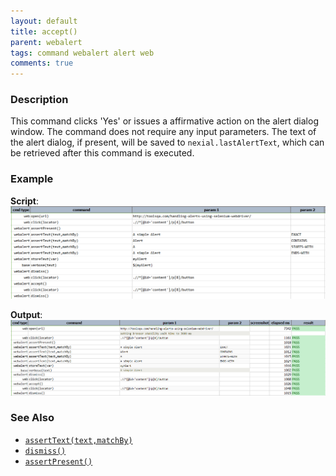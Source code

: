 ```yaml
---
layout: default
title: accept()
parent: webalert
tags: command webalert alert web
comments: true
---
```



### Description
This command clicks 'Yes' or issues a affirmative action on the alert dialog window.  The command does not 
require any input parameters. The text of the alert dialog, if present, will be saved to `nexial.lastAlertText`, which 
can be retrieved after this command is executed.


### Example
**Script**:<br/>
![](image/accept_01.png)

**Output**:<br/>
![](image/accept_02.png)



### See Also
- [`assertText(text,matchBy)`](assertText(text,matchBy))
- [`dismiss()`](dismiss())
- [`assertPresent()`](assertPresent())
